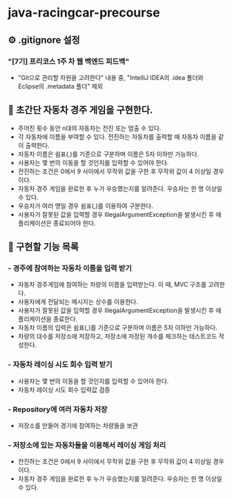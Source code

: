 # java-racingcar-precourse

## ︎⚙️ .gitignore 설정
### "[7기] 프리코스 1주 차 웹 백엔드 피드백" 
* "Git으로 관리할 자원을 고려한다" 내용 중, "IntelliJ IDEA의 .idea 폴더와 Eclipse의 .metadata 폴더" 제외

## 🚀 초간단 자동차 경주 게임을 구현한다.
* 주어진 횟수 동안 n대의 자동차는 전진 또는 멈출 수 있다.
* 각 자동차에 이름을 부여할 수 있다. 전진하는 자동차를 출력할 때 자동차 이름을 같이 출력한다.
* 자동차 이름은 쉼표(,)를 기준으로 구분하며 이름은 5자 이하만 가능하다.
* 사용자는 몇 번의 이동을 할 것인지를 입력할 수 있어야 한다.
* 전진하는 조건은 0에서 9 사이에서 무작위 값을 구한 후 무작위 값이 4 이상일 경우이다.
* 자동차 경주 게임을 완료한 후 누가 우승했는지를 알려준다. 우승자는 한 명 이상일 수 있다.
* 우승자가 여러 명일 경우 쉼표(,)를 이용하여 구분한다.
* 사용자가 잘못된 값을 입력할 경우 IllegalArgumentException을 발생시킨 후 애플리케이션은 종료되어야 한다.

## ︎📝 구현할 기능 목록
### - 경주에 참여하는 자동차 이름을 입력 받기
* 자동차 경주게임에 참여하는 차량의 이름을 입력받는다. 이 때, MVC 구조를 고려한다.
* 사용자에게 전달되는 메시지는 상수를 이용한다.
* 사용자가 잘못된 값을 입력할 경우 IllegalArgumentException을 발생시킨 후 애플리케이션을 종료한다.
* 자동차 이름의 입력은 쉼표(,)를 기준으로 구분하며 이름은 5자 이하만 가능하다.
* 차량의 대수를 저장소에 저장하고, 저장소에 저장된 개수를 체크하는 테스트코드 작성한다.
### - 자동차 레이싱 시도 회수 입력 받기
* 사용자는 몇 번의 이동을 할 것인지를 입력할 수 있어야 한다.
* 자동차 레이싱 시도 회수 입력값 검증
### - Repository에 여러 자동차 저장
* 저장소를 만들어 경기에 참여하는 차량들을 보관
### - 저장소에 있는 자동차들을 이용해서 레이싱 게임 처리
* 전진하는 조건은 0에서 9 사이에서 무작위 값을 구한 후 무작위 값이 4 이상일 경우이다.
* 자동차 경주 게임을 완료한 후 누가 우승했는지를 알려준다. 우승자는 한 명 이상일 수 있다.